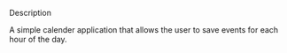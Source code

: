 Description

A simple calender application that allows the user to save events for each hour of the day.
